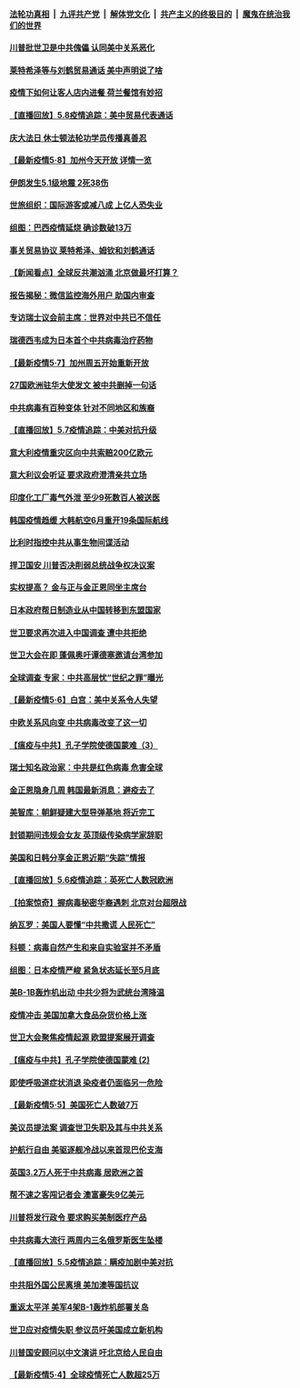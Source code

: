 

####  [法轮功真相](../../../../basic/blob/master/README.md?t=05090131) &nbsp;|&nbsp; [九评共产党](../../../../9ping.md/blob/master/README.md?t=05090131) &nbsp;|&nbsp; [解体党文化](../../../../jtdwh.md/blob/master/README.md?t=05090131)  &nbsp;|&nbsp; [共产主义的终极目的](../../../../gczydzjmd.md/blob/master/README.md?t=05090131) &nbsp;|&nbsp; [魔鬼在统治我们的世界](../../../../mgztzwmdsj.md/blob/master/README.md?t=05090131) 

#### [川普批世卫是中共傀儡 认同美中关系恶化](../pages/nsc418/n12093756.md?t=05090131) 

#### [莱特希泽等与刘鹤贸易通话 美中声明说了啥](../pages/nsc418/n12093423.md?t=05090131) 

#### [疫情下如何让客人店内进餐 荷兰餐馆有妙招](../pages/nsc418/n12093214.md?t=05090131) 

#### [【直播回放】5.8疫情追踪：美中贸易代表通话](../pages/nsc418/n12093103.md?t=05090131) 

#### [庆大法日 休士顿法轮功学员传播真善忍](../pages/nsc418/n12092804.md?t=05090131) 

#### [【最新疫情5·8】加州今天开放 详情一览](../pages/nsc418/n12088365.md?t=05090131) 

#### [伊朗发生5.1级地震 2死38伤](../pages/nsc418/n12093090.md?t=05090131) 

#### [世旅组织：国际游客或减八成 上亿人恐失业](../pages/nsc418/n12092734.md?t=05090131) 

#### [组图：巴西疫情延烧 确诊数破13万](../pages/nsc418/n12089682.md?t=05090131) 

#### [事关贸易协议 莱特希泽、姆钦和刘鹤通话](../pages/nsc418/n12092122.md?t=05090131) 

#### [【新闻看点】全球反共潮汹涌 北京做最坏打算？](../pages/nsc418/n12091113.md?t=05090131) 

#### [报告揭秘：微信监控海外用户 助国内审查](../pages/nsc418/n12091199.md?t=05090131) 

#### [专访瑞士议会前主席：世界对中共已不信任](../pages/nsc418/n12091364.md?t=05090131) 

#### [瑞德西韦成为日本首个中共病毒治疗药物](../pages/nsc418/n12091166.md?t=05090131) 

#### [【最新疫情5·7】加州周五开始重新开放](../pages/nsc418/n12088561.md?t=05090131) 

#### [27国欧洲驻华大使发文 被中共删掉一句话](../pages/nsc418/n12090653.md?t=05090131) 

#### [中共病毒有百种变体 针对不同地区和族裔](../pages/nsc418/n12090534.md?t=05090131) 

#### [【直播回放】5.7疫情追踪：中美对抗升级](../pages/nsc418/n12090116.md?t=05090131) 

#### [意大利疫情重灾区向中共索赔200亿欧元](../pages/nsc418/n12090074.md?t=05090131) 

#### [意大利议会听证 要求政府澄清亲共立场](../pages/nsc418/n12089985.md?t=05090131) 

#### [印度化工厂毒气外泄 至少9死数百人被送医](../pages/nsc418/n12089865.md?t=05090131) 

#### [韩国疫情趋缓 大韩航空6月重开19条国际航线](../pages/nsc418/n12089931.md?t=05090131) 

#### [比利时指控中共从事生物间谍活动](../pages/nsc418/n12088699.md?t=05090131) 

#### [捍卫国安 川普否决削弱总统战争权决议案](../pages/nsc418/n12088849.md?t=05090131) 

#### [实权提高？ 金与正与金正恩同坐主席台](../pages/nsc418/n12088419.md?t=05090131) 

#### [日本政府帮日制造业从中国转移到东盟国家](../pages/nsc418/n12088136.md?t=05090131) 

#### [世卫要求再次进入中国调查 遭中共拒绝](../pages/nsc418/n12088138.md?t=05090131) 

#### [世卫大会在即 蓬佩奥吁谭德塞邀请台湾参加](../pages/nsc418/n12088309.md?t=05090131) 

#### [全球调查 专家：中共高层忧“世纪之罪”曝光](../pages/nsc418/n12088248.md?t=05090131) 

#### [【最新疫情5·6】白宫：美中关系令人失望](../pages/nsc418/n12085797.md?t=05090131) 

#### [中欧关系风向变 中共病毒改变了这一切](../pages/nsc418/n12087998.md?t=05090131) 

#### [【瘟疫与中共】孔子学院使德国蒙难（3）](../pages/nsc418/n12079809.md?t=05090131) 

#### [瑞士知名政治家：中共是红色病毒 危害全球](../pages/nsc418/n12087864.md?t=05090131) 

#### [金正恩隐身几周 韩国最新消息：避疫去了](../pages/nsc418/n12087931.md?t=05090131) 

#### [美智库：朝鲜疑建大型导弹基地 将近完工](../pages/nsc418/n12087833.md?t=05090131) 

#### [封锁期间违规会女友 英顶级传染病学家辞职](../pages/nsc418/n12087600.md?t=05090131) 

#### [美国和日韩分享金正恩近期“失踪”情报](../pages/nsc418/n12087507.md?t=05090131) 

#### [【直播回放】5.6疫情追踪：英死亡人数冠欧洲](../pages/nsc418/n12087417.md?t=05090131) 

#### [【拍案惊奇】握病毒秘密华裔遇刺 北京对台超限战](../pages/nsc418/n12086030.md?t=05090131) 

#### [纳瓦罗：美国人要懂“中共撒谎 人民死亡”](../pages/nsc418/n12085419.md?t=05090131) 

#### [科顿：病毒自然产生和来自实验室并不矛盾](../pages/nsc418/n12085647.md?t=05090131) 

#### [组图：日本疫情严峻 紧急状态延长至5月底](../pages/nsc418/n12083944.md?t=05090131) 

#### [美B-1B轰炸机出动 中共少将为武统台湾降温](../pages/nsc418/n12085708.md?t=05090131) 

#### [疫情冲击 美国加拿大食品杂货价格上涨](../pages/nsc418/n12085691.md?t=05090131) 

#### [世卫大会聚焦疫情起源 欧盟提案展开调查](../pages/nsc418/n12085584.md?t=05090131) 

#### [【瘟疫与中共】孔子学院使德国蒙难 (2)](../pages/nsc418/n12042259.md?t=05090131) 

#### [即使呼吸道症状消退 染疫者仍面临另一危险](../pages/nsc418/n12085297.md?t=05090131) 

#### [【最新疫情5·5】美国死亡人数破7万](../pages/nsc418/n12083279.md?t=05090131) 

#### [美议员提法案 调查世卫失职及其与中共关系](../pages/nsc418/n12085196.md?t=05090131) 

#### [护航行自由 美驱逐舰冷战以来首现巴伦支海](../pages/nsc418/n12085123.md?t=05090131) 

#### [英国3.2万人死于中共病毒 居欧洲之首](../pages/nsc418/n12084883.md?t=05090131) 

#### [帮不速之客闯记者会 澳富豪失9亿美元](../pages/nsc418/n12084414.md?t=05090131) 

#### [川普将发行政令 要求购买美制医疗产品](../pages/nsc418/n12084978.md?t=05090131) 

#### [中共病毒大流行 两周内三名俄罗斯医生坠楼](../pages/nsc418/n12084690.md?t=05090131) 

#### [【直播回放】5.5疫情追踪：瞒疫加剧中美对抗](../pages/nsc418/n12084597.md?t=05090131) 

#### [中共阻外国公民离境 美加澳等国抗议](../pages/nsc418/n12084377.md?t=05090131) 

#### [重返太平洋 美军4架B-1轰炸机部署关岛](../pages/nsc418/n12084348.md?t=05090131) 

#### [世卫应对疫情失职 参议员吁美国成立新机构](../pages/nsc418/n12083536.md?t=05090131) 

#### [川普国安顾问以中文演讲 吁北京给人民自由](../pages/nsc418/n12083262.md?t=05090131) 

#### [【最新疫情5·4】全球疫情死亡人数超25万](../pages/nsc418/n12079010.md?t=05090131) 

